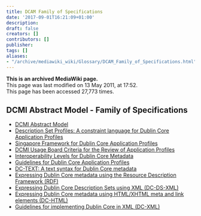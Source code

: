 ```yaml
---
title: DCAM Family of Specifications
date: '2017-09-01T16:21:09+01:00'
description: 
draft: false
creators: []
contributors: []
publisher: 
tags: []
aliases:
- "/archive/mediawiki_wiki/Glossary/DCAM_Family_of_Specifications.html"
---
```


 **This is an archived MediaWiki page.**  
This page was last modified on 13 May 2011, at 17:52.  
This page has been accessed 27,773 times.

## DCMI Abstract Model - Family of Specifications 

- [DCMI Abstract Model](http://dublincore.org/documents/abstract-model/)
- [Description Set Profiles: A constraint language for Dublin Core Application Profiles](http://dublincore.org/documents/dc-dsp/)
- [Singapore Framework for Dublin Core Application Profiles](http://dublincore.org/documents/singapore-framework/)
- [DCMI Usage Board Criteria for the Review of Application Profiles](http://dublincore.org/documents/profile-review-criteria/)
- [Interoperability Levels for Dublin Core Metadata](http://dublincore.org/documents/interoperability-levels/)
- [Guidelines for Dublin Core Application Profiles](http://dublincore.org/usage/documents/profile-guidelines/)
- [DC-TEXT: A text syntax for Dublin Core metadata](http://dublincore.org/documents/dc-text/)
- [Expressing Dublin Core metadata using the Resource Description Framework (RDF)](http://dublincore.org/documents/dc-rdf/)
- [Expressing Dublin Core Description Sets using XML (DC-DS-XML)](http://dublincore.org/documents/dc-ds-xml/)
- [Expressing Dublin Core metadata using HTML/XHTML meta and link elements (DC-HTML)](http://dublincore.org/documents/dc-html/)
- [Guidelines for implementing Dublin Core in XML (DC-XML)](http://dublincore.org/documents/dc-xml/)


